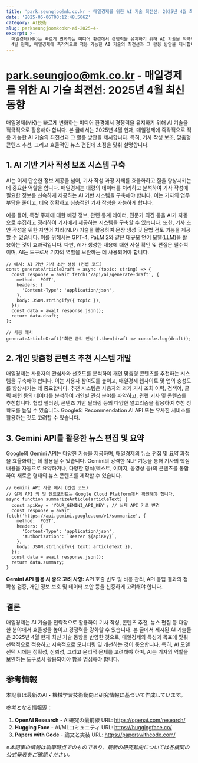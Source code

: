 ```yaml
---
title: 'park.seungjoo@mk.co.kr - 매일경제를 위한 AI 기술 최전선: 2025년 4월 최신 동향'
date: '2025-05-06T00:12:48.506Z'
category: AI技術
slug: parkseungjoomkcokr-ai-2025-4-
excerpt: >-
  매일경제(MK)는 빠르게 변화하는 미디어 환경에서 경쟁력을 유지하기 위해 AI 기술을 적극적으로 활용해야 합니다.  본 글에서는 2025년
  4월 현재, 매일경제에 즉각적으로 적용 가능한 AI 기술의 최전선과 그 활용 방안을 제시합니다.  특히, 기사 작성 보조, 맞춤형...
---
```


# park.seungjoo@mk.co.kr - 매일경제를 위한 AI 기술 최전선: 2025년 4월 최신 동향

매일경제(MK)는 빠르게 변화하는 미디어 환경에서 경쟁력을 유지하기 위해 AI 기술을 적극적으로 활용해야 합니다.  본 글에서는 2025년 4월 현재, 매일경제에 즉각적으로 적용 가능한 AI 기술의 최전선과 그 활용 방안을 제시합니다.  특히, 기사 작성 보조, 맞춤형 콘텐츠 추천, 그리고 효율적인 뉴스 편집에 초점을 맞춰 설명합니다.


## 1. AI 기반 기사 작성 보조 시스템 구축

AI는 이제 단순한 정보 제공을 넘어, 기사 작성 과정 자체를 효율화하고 질을 향상시키는 데 중요한 역할을 합니다.  매일경제는 대량의 데이터를 처리하고 분석하여 기사 작성에 필요한 정보를 신속하게 제공하는 AI 기반 시스템을 구축해야 합니다.  이는 기자의 업무 부담을 줄이고, 더욱 정확하고 심층적인 기사 작성을 가능하게 합니다.

예를 들어, 특정 주제에 대한 배경 정보, 관련 통계 데이터, 전문가 의견 등을 AI가 자동으로 수집하고 정리하여 기자에게 제공하는 시스템을 구축할 수 있습니다.  또한, 기사 초안 작성을 위한 자연어 처리(NLP) 기술을 활용하여 문장 생성 및 문법 검토 기능을 제공할 수 있습니다.  이를 위해서는 GPT-4, PaLM 2와 같은 대규모 언어 모델(LLM)을 활용하는 것이 효과적입니다.  다만,  AI가 생성한 내용에 대한 사실 확인 및 편집은 필수적이며,  AI는 도구로서 기자의 역할을 보완하는 데 사용되어야 합니다.


```
// 예시: AI 기반 기사 초안 생성 (컨셉 코드)
const generateArticleDraft = async (topic: string) => {
  const response = await fetch('/api/ai/generate-draft', {
    method: 'POST',
    headers: {
      'Content-Type': 'application/json',
    },
    body: JSON.stringify({ topic }),
  });
  const data = await response.json();
  return data.draft;
};

// 사용 예시
generateArticleDraft('최근 금리 인상').then(draft => console.log(draft));
```


## 2. 개인 맞춤형 콘텐츠 추천 시스템 개발

매일경제는 사용자의 관심사와 선호도를 분석하여 개인 맞춤형 콘텐츠를 추천하는 시스템을 구축해야 합니다.  이는 사용자 참여도를 높이고, 매일경제 웹사이트 및 앱의 충성도를 향상시키는 데 중요합니다.  추천 시스템은 사용자의 과거 기사 조회 이력, 검색어, 클릭 패턴 등의 데이터를 분석하여 개인별 관심 분야를 파악하고, 관련 기사 및 콘텐츠를 추천합니다.  협업 필터링, 콘텐츠 기반 필터링 등의 다양한 알고리즘을 활용하여 추천 정확도를 높일 수 있습니다.  Google의 Recommendation AI API 또는 유사한 서비스를 활용하는 것도 고려할 수 있습니다.


## 3. Gemini API를 활용한 뉴스 편집 및 요약

Google의 Gemini API는 다양한 기능을 제공하며, 매일경제의 뉴스 편집 및 요약 과정을 효율화하는 데 활용될 수 있습니다.  Gemini의 강력한 NLP 기능을 통해 기사의 핵심 내용을 자동으로 요약하거나,  다양한 형식(텍스트, 이미지, 동영상 등)의 콘텐츠를 통합하여 새로운 형태의 뉴스 콘텐츠를 제작할 수 있습니다.

```
// Gemini API 사용 예시 (컨셉 코드)
// 실제 API 키 및 엔드포인트는 Google Cloud Platform에서 확인해야 합니다.
async function summarizeArticle(articleText) {
  const apiKey = 'YOUR_GEMINI_API_KEY'; // 실제 API 키로 변경
  const response = await fetch('https://api.gemini.google.com/v1/summarize', {
    method: 'POST',
    headers: {
      'Content-Type': 'application/json',
      'Authorization': `Bearer ${apiKey}`,
    },
    body: JSON.stringify({ text: articleText }),
  });
  const data = await response.json();
  return data.summary;
}
```

**Gemini API 활용 시 중요 고려 사항:**  API 호출 빈도 및 비용 관리,  API 응답 결과의 정확성 검증,  개인 정보 보호 및 데이터 보안 등을 신중하게 고려해야 합니다.


## 결론

매일경제는 AI 기술을 전략적으로 활용하여 기사 작성, 콘텐츠 추천, 뉴스 편집 등 다양한 분야에서 효율성을 높이고 경쟁력을 강화할 수 있습니다.  본 글에서 제시된 AI 기술들은 2025년 4월 현재 최신 기술 동향을 반영한 것으로,  매일경제의 특성과 목표에 맞춰 선택적으로 적용하고 지속적으로 모니터링 및 개선하는 것이 중요합니다.  특히, AI 모델 선택 시에는 정확성, 신뢰성, 그리고 윤리적 문제를 고려해야 하며,  AI는 기자의 역할을 보완하는 도구로서 활용되어야 함을 명심해야 합니다.


## 参考情報

本記事は最新のAI・機械学習技術動向と研究情報に基づいて作成しています。

参考となる情報源：
1. **OpenAI Research** - AI研究の最前線
   URL: https://openai.com/research/
2. **Hugging Face** - AI/MLコミュニティ
   URL: https://huggingface.co/
3. **Papers with Code** - 論文と実装
   URL: https://paperswithcode.com/

*※本記事の情報は執筆時点でのものであり、最新の研究動向については各機関の公式発表をご確認ください。*
